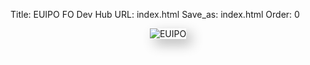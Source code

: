 Title: EUIPO FO Dev Hub
URL: index.html
Save_as: index.html
Order: 0


<div style="display: flex; justify-content: center; align-items: center;">
    <img src="{{ SITEURL }}/{{ IMG_URL }}" alt="EUIPO" 
         style="box-shadow: 8px 8px 20px rgba(0, 0, 0, 0.3), 
                -8px -8px 20px rgba(255, 255, 255, 0.5);"/>
</div>

